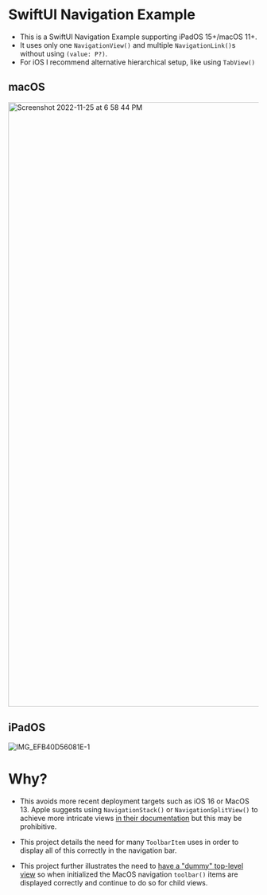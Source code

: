 # SwiftUI Navigation Example
- This is a SwiftUI Navigation Example supporting iPadOS 15+/macOS 11+. 
- It uses only one `NavigationView()` and multiple `NavigationLink()`s without using `(value: P?)`. 
- For iOS I recommend alternative hierarchical setup, like using `TabView()` 

## macOS

<img width="1215" alt="Screenshot 2022-11-25 at 6 58 44 PM" src="https://user-images.githubusercontent.com/6022036/204064062-617a2245-8a05-42b3-8ba2-38e284f4ce9b.png">

## iPadOS

![IMG_EFB40D56081E-1](https://user-images.githubusercontent.com/6022036/204064431-06ea78cc-c965-42f2-aaa0-34579afdce25.jpeg)

# Why?

- This avoids more recent deployment targets such as iOS 16 or MacOS 13. Apple suggests using `NavigationStack()` or `NavigationSplitView()` to achieve more intricate views [in their documentation](https://developer.apple.com/documentation/swiftui/navigationview) but this may be prohibitive. 

- This project details the need for many `ToolbarItem` uses in order to display all of this correctly in the navigation bar.

- This project further illustrates the need to [have a "dummy" top-level view](https://github.com/peteallport/SwiftUI-Navigation-Example/blob/83676e8915f2246039c827254195adfd97045eb6/ContentView.swift#L62) so when initialized the MacOS navigation `toolbar()` items are displayed correctly and continue to do so for child views.
